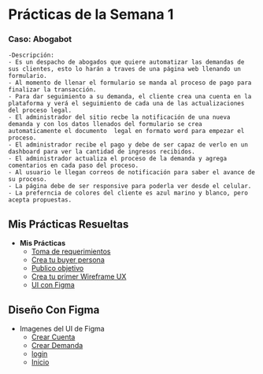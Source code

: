 # Prácticas de la Semana 1

### **Caso: Abogabot**
~~~
-Descripción: 
- Es un despacho de abogados que quiere automatizar las demandas de sus clientes, esto lo harán a traves de una página web llenando un formulario.
- Al momento de llenar el formulario se manda al proceso de pago para finalizar la transacción.
- Para dar seguimiento a su demanda, el cliente crea una cuenta en la plataforma y verá el seguimiento de cada una de las actualizaciones del proceso legal.
- El administrador del sitio recbe la notificación de una nueva demanda y con los datos llenados del formulario se crea automaticamente el documento  legal en formato word para empezar el proceso.
- El administrador recibe el pago y debe de ser capaz de verlo en un dashboard para ver la cantidad de ingresos recibidos.
- El administrador actualiza el proceso de la demanda y agrega comentarios en cada paso del proceso.
- Al usuario le llegan correos de notificación para saber el avance de su proceso.
- La página debe de ser responsive para poderla ver desde el celular.
- La preferncia de colores del cliente es azul marino y blanco, pero acepta propuestas.
~~~


## Mis Prácticas Resueltas
- **Mis Prácticas**
	- [Toma de requerimientos](./1.-Requerimientos.pdf)
    - [Crea tu buyer persona](./Persona_buyer.pdf)
	- [Publico objetivo](./Publico_objetivo.pdf)
	- [Crea tu primer Wireframe UX](./Abogabot_wireframe.pdf)
	- [UI con Figma](https://www.figma.com/proto/Oak23mtY4cIYnhMB6KCduy/Practica_wireframe_abogabot?node-id=2%3A2&starting-point-node-id=2%3A2&show-proto-sidebar=1&scaling=scale-down)

## Diseño Con Figma
- Imagenes del UI de Figma
	- [Crear Cuenta](./figma/Wireframe_figma/CrearCuenta.pdf)
	- [Crear Demanda](./figma/Wireframe_figma/)
	- [login](./figma/Wireframe_figma/login_screen.pdf)
	- [Inicio](./figma/Wireframe_figma/inicio.pdf)
